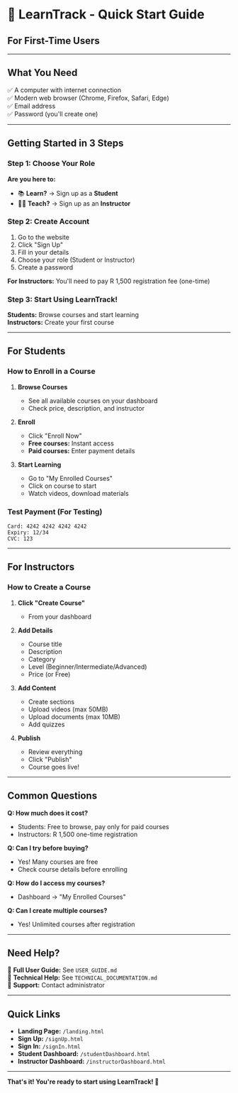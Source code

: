 # 🚀 LearnTrack - Quick Start Guide

## For First-Time Users

---

## What You Need

✅ A computer with internet connection  
✅ Modern web browser (Chrome, Firefox, Safari, Edge)  
✅ Email address  
✅ Password (you'll create one)

---

## Getting Started in 3 Steps

### Step 1: Choose Your Role

**Are you here to:**
- 📚 **Learn?** → Sign up as a **Student**
- 👨‍🏫 **Teach?** → Sign up as an **Instructor**

### Step 2: Create Account

1. Go to the website
2. Click "Sign Up"
3. Fill in your details
4. Choose your role (Student or Instructor)
5. Create a password

**For Instructors:** You'll need to pay R 1,500 registration fee (one-time)

### Step 3: Start Using LearnTrack!

**Students:** Browse courses and start learning  
**Instructors:** Create your first course

---

## For Students

### How to Enroll in a Course

1. **Browse Courses**
   - See all available courses on your dashboard
   - Check price, description, and instructor

2. **Enroll**
   - Click "Enroll Now"
   - **Free courses:** Instant access
   - **Paid courses:** Enter payment details

3. **Start Learning**
   - Go to "My Enrolled Courses"
   - Click on course to start
   - Watch videos, download materials

### Test Payment (For Testing)
```
Card: 4242 4242 4242 4242
Expiry: 12/34
CVC: 123
```

---

## For Instructors

### How to Create a Course

1. **Click "Create Course"**
   - From your dashboard

2. **Add Details**
   - Course title
   - Description
   - Category
   - Level (Beginner/Intermediate/Advanced)
   - Price (or Free)

3. **Add Content**
   - Create sections
   - Upload videos (max 50MB)
   - Upload documents (max 10MB)
   - Add quizzes

4. **Publish**
   - Review everything
   - Click "Publish"
   - Course goes live!

---

## Common Questions

**Q: How much does it cost?**
- Students: Free to browse, pay only for paid courses
- Instructors: R 1,500 one-time registration

**Q: Can I try before buying?**
- Yes! Many courses are free
- Check course details before enrolling

**Q: How do I access my courses?**
- Dashboard → "My Enrolled Courses"

**Q: Can I create multiple courses?**
- Yes! Unlimited courses after registration

---

## Need Help?

📖 **Full User Guide:** See `USER_GUIDE.md`  
🔧 **Technical Help:** See `TECHNICAL_DOCUMENTATION.md`  
💬 **Support:** Contact administrator

---

## Quick Links

- **Landing Page:** `/landing.html`
- **Sign Up:** `/signUp.html`
- **Sign In:** `/signIn.html`
- **Student Dashboard:** `/studentDashboard.html`
- **Instructor Dashboard:** `/instructorDashboard.html`

---

**That's it! You're ready to start using LearnTrack! 🎉**
